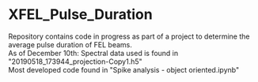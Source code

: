 # XFEL_Pulse_Duration
Repository contains code in progress as part of a project to determine the average pulse duration of FEL beams.
<br>
As of December 10th:
Spectral data used is found in "20190518_173944_projection-Copy1.h5"<br>
Most developed code found in "Spike analysis - object oriented.ipynb"
